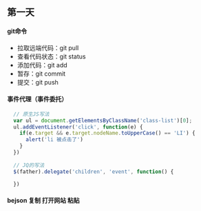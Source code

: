 ## 第一天
#### git命令
  - 拉取远端代码：git pull
  - 查看代码状态：git status
  - 添加代码：git add
  - 暂存：git commit
  - 提交：git push

#### 事件代理（事件委托）
``` js
  // 原生JS写法
  var ul = document.getElementsByClassName('class-list')[0];
  ul.addEventListener('click', function(e) {
    if(e.target && e.target.nodeName.toUpperCase() == 'LI') {
      alert('li 被点击了')
    }
  })
  
  // JQ的写法
  $(father).delegate('children', 'event', function() {

  })
```
#### bejson 复制 打开网站 粘贴